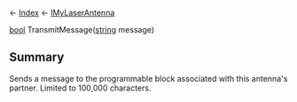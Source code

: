 ← [Index](Api-Index) ← [IMyLaserAntenna](Sandbox.ModAPI.Ingame.IMyLaserAntenna)

[bool](System.Boolean) TransmitMessage([string](System.String) message)

## Summary

Sends a message to the programmable block associated with this antenna's partner. Limited to 100,000 characters.

